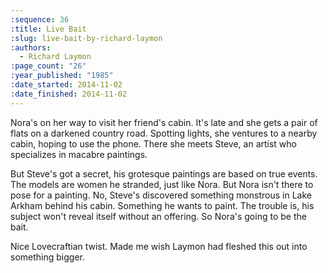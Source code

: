 ```yaml
---
:sequence: 36
:title: Live Bait
:slug: live-bait-by-richard-laymon
:authors:
  - Richard Laymon
:page_count: "26"
:year_published: "1985"
:date_started: 2014-11-02
:date_finished: 2014-11-02
---
```


Nora's on her way to visit her friend's cabin. It's late and she gets a pair of flats on a darkened country road. Spotting lights, she ventures to a nearby cabin, hoping to use the phone. There she meets Steve, an artist who specializes in macabre paintings.

But Steve's got a secret, his grotesque paintings are based on true events. The models are women he stranded, just like Nora. But Nora isn't there to pose for a painting. No, Steve's discovered something monstrous in Lake Arkham behind his cabin. Something he wants to paint. The trouble is, his subject won't reveal itself without an offering. So Nora's going to be the bait.

Nice Lovecraftian twist. Made me wish Laymon had fleshed this out into something bigger.
